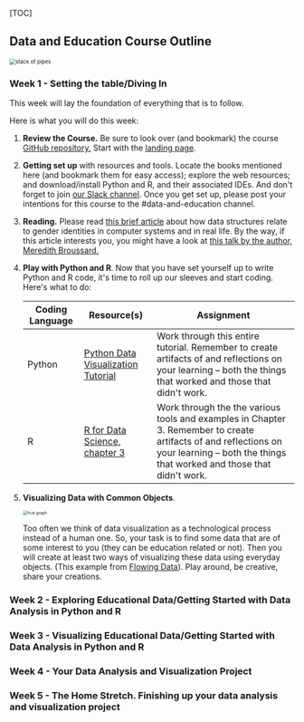 [TOC]

## Data and Education Course Outline
<img src="https://plus.unsplash.com/premium_photo-1661373732193-ea19ebe7f51d?ixlib=rb-4.0.3&ixid=M3wxMjA3fDB8MHxwaG90by1wYWdlfHx8fGVufDB8fHx8fA%3D%3D&auto=format&fit=crop&w=1171&q=80" alt="stack of pipes" style="zoom:67%;" />

### Week 1 - Setting the table/Diving In

This week will lay the foundation of everything that is to follow.

Here is what you will do this week:

1. **Review the Course.** Be sure to look over (and bookmark) the course [GitHub repository.](https://github.com/drardito/CS-Ed-Data-and-AI/tree/main) Start with the [landing page](https://github.com/drardito/CS-Ed-Data-and-AI/blob/main/Exploring%20Data%20and%20AI%20in%20Education.md).

2. **Getting set up** with resources and tools. Locate the books mentioned here (and bookmark them for easy access); explore the web resources; and download/install Python and R, and their associated IDEs. And don't forget to join [our Slack channel](https://join.slack.com/t/newworkspace-kbf1630/shared_invite/zt-1vx3yccpi-nki_qF3DAD~AFsKTgelqRQ). Once you get set up, please post your intentions for this course to the #data-and-education channel.

3. **Reading.** Please read [this brief article](https://slate.com/technology/2019/10/gender-binary-nonbinary-code-databases-values.html?utm_medium=social&utm_campaign=traffic&utm_source=article&utm_content=web_share) about how data structures relate to gender identities in computer systems and in real life. By the way, if this article interests you, you might have a look at [this talk by the author, Meredith Broussard.](https://youtu.be/DP0cuUOXS6Q)

4. **Play with Python and R**. Now that you have set yourself up to write Python and R code, it's time to roll up our sleeves and start coding. Here's what to do:

   | Coding Language | Resource(s)                                                  | Assignment                                                   |
   | --------------- | ------------------------------------------------------------ | ------------------------------------------------------------ |
   | Python          | [Python Data Visualization Tutorial](https://towardsdatascience.com/how-to-do-visualization-using-python-from-scratch-651304b5ee7a) | Work through this entire tutorial. Remember to create artifacts of and reflections on your learning – both the things that worked and those that didn't work. |
   | R               | [R for Data Science, chapter 3](https://r4ds.had.co.nz/data-visualisation.html) | Work through the the various tools and examples in Chapter 3. Remember to create artifacts of and reflections on your learning – both the things that worked and those that didn't work. |

   

5. **Visualizing Data with Common Objects**. 

   <img src="https://flowingdata.com/wp-content/uploads/2017/06/Bladder-e1523574916903-720x597.png" alt="fruit graph" style="zoom:50%;" />

   Too often we think of data visualization as a technological process instead of a human one. So, your task is to find some data that are of some interest to you (they can be education related or not). Then you will create at least two ways of visualizing these data using everyday objects. (This example from [Flowing Data](https://flowingdata.com/2018/04/17/visualizing-differences/)). Play around, be creative, share your creations.



### Week 2 - Exploring Educational Data/Getting Started with Data Analysis in Python and R

### Week 3 - Visualizing Educational Data/Getting Started with Data Analysis in Python and R

### Week 4 - Your Data Analysis and Visualization Project

### Week 5 - The Home Stretch. Finishing up your data analysis and visualization project





